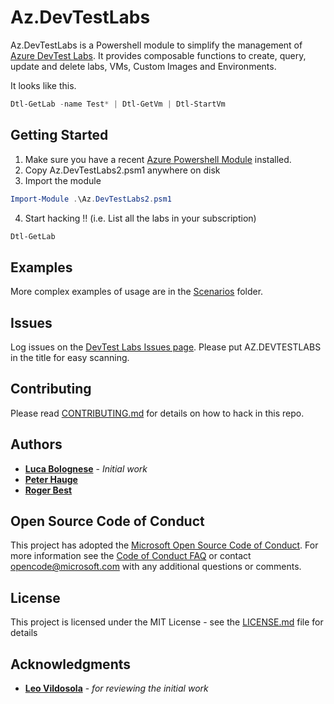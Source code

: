 # Az.DevTestLabs

Az.DevTestLabs is a Powershell module to simplify the management of [Azure DevTest Labs](https://azure.microsoft.com/en-us/services/devtest-lab/). It provides composable functions to create, query, update and delete labs, VMs, Custom Images and Environments.

It looks like this.

```powershell
Dtl-GetLab -name Test* | Dtl-GetVm | Dtl-StartVm
```

## Getting Started

1. Make sure you have a recent [Azure Powershell Module](https://docs.microsoft.com/en-us/powershell/azure/overview) installed.
2. Copy Az.DevTestLabs2.psm1 anywhere on disk
3. Import the module
```powershell
Import-Module .\Az.DevTestLabs2.psm1

```
4. Start hacking !! (i.e. List all the labs in your subscription)
```powershell
Dtl-GetLab
```

## Examples

More complex examples of usage are in the [Scenarios](./Scenarios) folder.

## Issues
Log issues on the [DevTest Labs Issues page](https://github.com/Azure/azure-devtestlab/issues). Please put  AZ.DEVTESTLABS in the title for easy scanning.

## Contributing

Please read [CONTRIBUTING.md](CONTRIBUTING.md) for details on how to hack in this repo. 

## Authors

* **[Luca Bolognese](https://github.com/lucabol)** - *Initial work*
* **[Peter Hauge](https://github.com/petehauge)**
* **[Roger Best](https://github.com/rogerbestmsft)**

## Open Source Code of Conduct

This project has adopted the [Microsoft Open Source Code of Conduct](https://opensource.microsoft.com/codeofconduct/). For more information see the [Code of Conduct FAQ](https://opensource.microsoft.com/codeofconduct/faq/) or contact [opencode@microsoft.com](mailto:opencode@microsoft.com) with any additional questions or comments.
## License

This project is licensed under the MIT License - see the [LICENSE.md](LICENSE.md) file for details

## Acknowledgments

* **[Leo Vildosola](https://github.com/leovms)** - *for reviewing the initial work*
